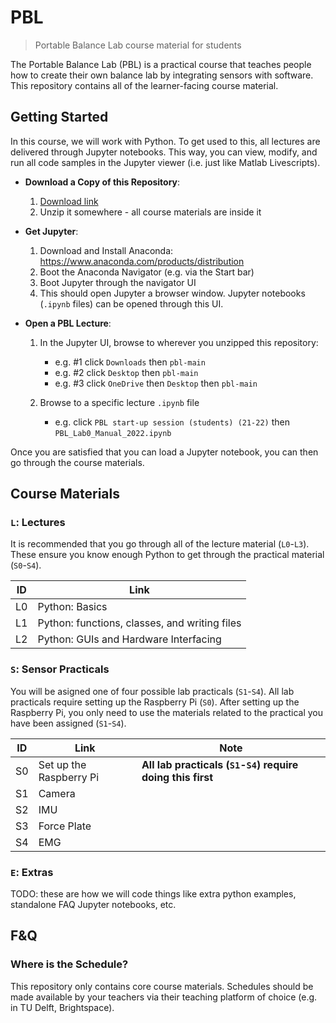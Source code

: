 # PBL

> Portable Balance Lab course material for students

The Portable Balance Lab (PBL) is a practical course that teaches people how to create their own balance lab by integrating sensors with software. This repository contains all of the learner-facing course material.


## Getting Started

In this course, we will work with Python. To get used to this, all lectures are delivered through Jupyter notebooks. This way, you can view, modify, and run all code samples in the Jupyter viewer (i.e. just like Matlab Livescripts).

- **Download a Copy of this Repository**:

    1. [Download link](archive/main.zip)
    2. Unzip it somewhere - all course materials are inside it

- **Get Jupyter**:

    1. Download and Install Anaconda: https://www.anaconda.com/products/distribution
    2. Boot the Anaconda Navigator (e.g. via the Start bar)
    3. Boot Jupyter through the navigator UI
    4. This should open Jupyter a browser window. Jupyter notebooks (`.ipynb` files) can be opened through this UI.

- **Open a PBL Lecture**:

    1. In the Jupyter UI, browse to wherever you unzipped this repository:

        * e.g. #1 click `Downloads` then `pbl-main`
        * e.g. #2 click `Desktop` then `pbl-main`
        * e.g. #3 click `OneDrive` then `Desktop` then `pbl-main`

    2. Browse to a specific lecture `.ipynb` file

         * e.g. click `PBL start-up session (students) (21-22)` then `PBL_Lab0_Manual_2022.ipynb`

Once you are satisfied that you can load a Jupyter notebook, you can then go through the course materials.


## Course Materials

### `L`: Lectures

It is recommended that you go through all of the lecture material (`L0`-`L3`). These ensure you know enough Python to get through the practical material (`S0`-`S4`).

| ID | Link |
| -- | ---- |
| L0 | Python: Basics |
| L1 | Python: functions, classes, and writing files |
| L2 | Python: GUIs and Hardware Interfacing |

### `S`: Sensor Practicals

You will be asigned one of four possible lab practicals (`S1`-`S4`). All lab practicals require setting up the Raspberry Pi (`S0`). After setting up the Raspberry Pi, you only need to use the materials related to the practical you have been assigned (`S1`-`S4`).

| ID | Link | Note |
| -- | ---- | ---- |
| S0 | Set up the Raspberry Pi | **All lab practicals (`S1`-`S4`) require doing this first** |
| S1 | Camera | |
| S2 | IMU | |
| S3 | Force Plate | |
| S4 | EMG | |

### `E`: Extras

TODO: these are how we will code things like extra python examples, standalone FAQ Jupyter notebooks, etc.


## F&Q

### Where is the Schedule?

This repository only contains core course materials. Schedules should be made available by your teachers via their teaching platform of choice (e.g. in TU Delft, Brightspace).
